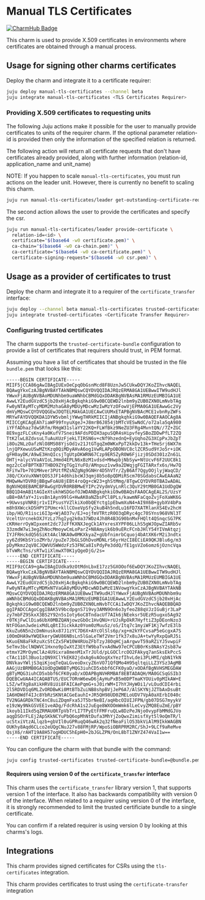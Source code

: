# Manual TLS Certificates
[![CharmHub Badge](https://charmhub.io/manual-tls-certificates/badge.svg)](https://charmhub.io/manual-tls-certificates)

This charm is used to provide X.509 certificates in environments where certificates are obtained through a manual process.

## Usage for signing other charms certificates

Deploy the charm and integrate it to a certificate requirer:

```bash
juju deploy manual-tls-certificates --channel beta
juju integrate manual-tls-certificates <TLS Certificates Requirer>
```

### Providing X.509 certificates to requesting units

The following Juju actions make it possible for the user to manually provide certificates to units of the requirer charm.
If the optional parameter relation-id is provided then only the information of the specified relation is returned.

The following action will return all certificate requests that don't have certificates already provided, along with further information (relation-id, application_name and unit_name)

NOTE: If you happen to scale `manual-tls-certificates`, you must run actions on the leader unit. However, there is currently no benefit to scaling this charm.

```bash
juju run manual-tls-certificates/leader get-outstanding-certificate-requests relation-id=<id>
```

The second action allows the user to provide the certificates and specify the csr.

```bash
juju run manual-tls-certificates/leader provide-certificate \
  relation-id=<id> \
  certificate="$(base64 -w0 certificate.pem)" \
  ca-chain="$(base64 -w0 ca-chain.pem)" \
  ca-certificate="$(base64 -w0 ca-certificate.pem)" \
  certificate-signing-request="$(base64 -w0 csr.pem)" \
```

## Usage as a provider of certificates to trust

Deploy the charm and integrate it to a requirer of the `certificate_transfer` interface:

```bash
juju deploy --channel beta manual-tls-certificates trusted-certificates
juju integrate trusted-certificates <Certificate Transfer Requirer>
```

### Configuring trusted certificates

The charm supports the `trusted-certificate-bundle` configuration to provide
a list of certificates that requirers should trust, in PEM format.

Assuming you have a list of certificates that should be trusted in the file
`bundle.pem` that looks like this:

```pem
-----BEGIN CERTIFICATE-----
MIIF5jCCA86gAwIBAgIUExOeCpqObGsnMcd8F8UznJw5CUkwDQYJKoZIhvcNAQEL
BQAwgYkxCzAJBgNVBAYTAkNBMQswCQYDVQQIDAJRQzERMA8GA1UEBwwITW9udHJl
YWwxFjAUBgNVBAoMDUNhbm9uaWNhbCBMdGQxDDAKBgNVBAsMA1RMUzEUMBIGA1UE
AwwLY2EudGVzdC5jb20xHjAcBgkqhkiG9w0BCQEWD2lnbm9yZUB0ZXN0LmNvbTAg
Fw0yNTAyMTcyMDM2MzhaGA8yMDUyMDcwMzIwMzYzOFowVjEPMA0GA1UEAwwGc2Vy
dmVyMQswCQYDVQQGEwJDQTELMAkGA1UECAwCUUMxETAPBgNVBAcMCE1vbnRyZWFs
MRYwFAYDVQQKDA1DYW5vbmljYWwgTHRkMIICIjANBgkqhkiG9w0BAQEFAAOCAg8A
MIICCgKCAgEAh7iaWF99fnyuXgeJ+J8mrB6J854jbMTcVESwNdC/o72ala5qA980
iYFfADhaz7dwSRfm/RHgW31slaYY22KQ+FLWfBkz9NeZU3FRg4MvntQN//7Z+ZGC
8E9xgzFLCsKny4a0KufV7Snei9AFdsPDIH3apuSQR4sHipvfeySBoZDDwPfLT2ZQ
TtK2lwL8ZdvsuLTuAuXUzFjekLTIRSN6v+cNf9hzednQ+EyUqhoZG3XCpPxJbZpT
i8Ou2NLzOafzNlO8MS08YjsOd1v21JtGTgqZm0WKxPpT2kkDv13k+THeSrj6WX7m
lnjQPXewuUSwMZtKzq0QiMDyAHvA6og1VwRLAPpOBONVC8clZCR5ud9YJo5r+iOK
gFH0ayDK/A9wE3HnQIcsjTgUtpDKWRN67Czp9ER5ZyR0W6Fjizj0SDd301zZn61L
OHTj+alycVVaAVIoLJHmd4EPLN6xBzM1vdsd+MHwpbjNbSyw+NtUcvF6F2UUC8k1
mgz2cCoFBPTKB7THBO9ZYgTGg1YuFO/AMnpuz1vw9a2DWqjgFGITARxfx6s/Hw7Q
RFiYw7b+701MHver3PUtfMZsNZgNg9GNHr4D5hVTr/ZyB6Af7QgyOOjlyjWaqCD/
J8Q/CXxVuXNWtQOS3JF14d6hibcWJ3qmj8b5o8pQDMiRScm70SGdabsCAwEAAaN2
MHQwHwYDVR0jBBgwFoAU8jEBt4roQg+cW23+ghStMmg/8TgwCQYDVR0TBAIwADAL
BgNVHQ8EBAMCBPAwGgYDVR0RBBMwEYIPc2VydmVyLnRlc3QuY29tMB0GA1UdDgQW
BBQ1D4mAB1tAGIeXtukhWSDGofOJWDANBgkqhkiG9w0BAQsFAAOCAgEAL2S/UzsY
uB8+0AfaY+JivsBn1Ayn99lG+HwAK0aNZbsPCl8PLs/kawmNFaCqoZvjFoXaWK6G
+9UwvspVNR8jr1vIIPsusYVZlkiXo0bQEYctg1pEbwmXuN4+AI9X6B+gybXV4bPa
m8h9XWcckD5HPYIPUmc+kllCOxeVpSfy2kuB4h5ndLu16FD7XATRlanXS4Ev2hcH
ibp/HO/R1isci6I3p+WjAO37v/EJ+ojfmVTRtzR0O3qDRyc4gc70SYns968VNl3T
VceltUrcnekOXJYzLz7hgIyq2k0a37WDz4Jh8R4B3G90bnMxFHQlt4QSnqcSG7PK
cKRHerrOyWIpxemt2dc7JzFfKXNXJegCk1AYxresXYPF06LLhS5gWJOpwZIARb5v
33zmdW7wi3egZhNocMmoywCmLoParZ+N8Amyik6b9uERcFCnbJHlY54YIVmAtqzj
IYJFRHckdQ56SiKt4AclNKA0w0MKXkyaZ+gUbfnimrbCquoj4bAtXK6rM2i3ndtx
yy6Zd9KbSYioZMrb//puZe7JbGLSOhDvoMDNLrS6yrHzCI8ECiEA9QKJBlu6g/m3
pDyMkmz2qV8CJQWVU5WWdzFz53FNCa8IsPdyPe3ddQ/fE1gsVZo6omz6jOzncVqa
bTvWRcTns/sRTw1iXlmwXT0K1yQgeDjG/2s=
-----END CERTIFICATE-----
-----BEGIN CERTIFICATE-----
MIIF9zCCA9+gAwIBAgIUdka9zOtMdnLbxE17zz5GXOOof6EwDQYJKoZIhvcNAQEL
BQAwgYkxCzAJBgNVBAYTAkNBMQswCQYDVQQIDAJRQzERMA8GA1UEBwwITW9udHJl
YWwxFjAUBgNVBAoMDUNhbm9uaWNhbCBMdGQxDDAKBgNVBAsMA1RMUzEUMBIGA1UE
AwwLY2EudGVzdC5jb20xHjAcBgkqhkiG9w0BCQEWD2lnbm9yZUB0ZXN0LmNvbTAg
Fw0yNTAyMTcyMDMxNTVaGA8yMDUyMDcwNDIwMzE1NVowgYkxCzAJBgNVBAYTAkNB
MQswCQYDVQQIDAJRQzERMA8GA1UEBwwITW9udHJlYWwxFjAUBgNVBAoMDUNhbm9u
aWNhbCBMdGQxDDAKBgNVBAsMA1RMUzEUMBIGA1UEAwwLY2EudGVzdC5jb20xHjAc
BgkqhkiG9w0BCQEWD2lnbm9yZUB0ZXN0LmNvbTCCAiIwDQYJKoZIhvcNAQEBBQAD
ggIPADCCAgoCggIBAK5V9bcdpgnS719vy3AMN9On6o3yfeoZ88qVJzIGuBjr3LaP
zy7mbFZ9SkxX3BS2Y92n5sIoty6oC8TndacUf7AIk6jNEeksr5UEzR5ugxo5Ag92
r0TKjFwClDia6UbX0MBZQANjowzGbOc1HvQNU+rUJsRpOkR7HyftiZ3pDEonNzo3
NtFOGanJwdeixMdLqBtI3ickkAz0Yom0zMuuSz/oS/Itq7c1myiWF1Kj7wfzE3lb
KkuZu6N5n2cDmNnuskx87J1zYC7D6X+AYcOlSls6p/xg+m2kYFCvsaP5eGcgxA7S
i0OmDHA9wYWQEkeryGWU86NBsLn5lGaLeTWf2Vmr1fk37x8uJA+twYyRxpQaRJ5i
kKuoEN8aFkRzuXcStCZx5FW10W4RUoZFbTzyJ8OqHCjaArgwvT59aRZiYJ5vwpiF
5eTmv3bclNQWVC1Hxno9pIwXtZ3EtfW9baTvxAdNw97eCPCUB0rKs8NAsY2sb87w
etmxY2MrOymClAz4U9ixra8menM1xTrJUld/pLGOClrcOO2FAkyq7anSksEkPccS
cTAc11Dl3Buo1zQN9XClYkEK82jdxAg6vAOogXxYezfIhvLdei3PLHMI/qbN1YkN
DNVkavYWljS3qiKjoqTeQaLGveoDxcyZ6nVO71QfQMo4H95qltqiLLZ3YSz3AgMB
AAGjUzBRMB0GA1UdDgQWBBTyMQG3iuhCD5xbbf6CFK0yaD/xODAfBgNVHSMEGDAW
gBTyMQG3iuhCD5xbbf6CFK0yaD/xODAPBgNVHRMBAf8EBTADAQH/MA0GCSqGSIb3
DQEBCwUAA4ICAQABTUS/EUC7ORnW6ewD6jAyHuPxB5m0DPTmaKYOUiv0pMIkAW+E
L5Z/wfXg8aXikHRV8iUi8FAICAePqmG+sJ0irWM+I7hYJHyWOi1/vLOudCDI4rbi
2l5RDVD1q6MLZvORDBwKi0MtBTbZuiNB8shpBVjJeP6A7/AlSKYNjJZTbAxDsuBt
1A6HDWdf4IJc8YbRzSKNtACGeEauhI+JR5QH98UD0ZMELoUDV7VpA0aXErbI040c
TV2NGAGRDkTNC4nC8uiZDqmFxa5JT5brNeBI/aqHbcOIUIJFPN/gb07DSG7myykV
e19zWy9NkGSVEE1veADg/FdcRhA1s2JuEge8WXOOmWmk6lLeCvyZMQ8EuZmE/pBY
1koyb11Ikd5qZRMAU0RTpVbTrLI7TPyEtFFMFruQLw8DzPeJNjo0vypFbMMdGJVo
aqgDSOrFLEj2ApSKkNCYuPbQ6opMhNtDufa3MhYjZoQwxZimisfXyt5l9oQmTR/l
ucStxiVtzALlqzb+gbVIl0uGPRuqQ46wAk2q32fNeaFilO53bkViAlM9IkkWAGBN
OUKhy8Aqd6CLco2eUQgCNuJ27v88FMjRP/WpoSiOBRPRM2RC/ShJ+9LCf9aReMve
QsjX6/rAHT19A8H57ogHDUC5hEpH0+2bJGLZPN/OnL8bT1ZNYZ474VaI1w==
-----END CERTIFICATE-----
```

You can configure the charm with that bundle with the command:

```bash
juju config trusted-certificates trusted-certificate-bundle=@bundle.pem
```

#### Requirers using version 0 of the `certificate_transfer` interface

This charm uses the `certificate_transfer` library version 1, that supports
version 1 of the interface. It also has backwards compatibility with version 0
of the interface. When related to a requirer using version 0 of the interface,
it is strongly recommended to limit the trusted certificiate bundle to a single
certificate.

You can confirm if a related requirer is using version 0 by looking at this
charms's logs.

## Integrations

This charm provides signed certificates for CSRs using the `tls-certificates` integration.

This charm provides certificates to trust using the `certificate-transfer` integration
